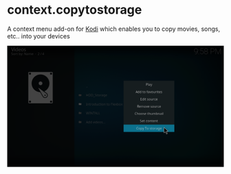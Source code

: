 # context.copytostorage
A context menu add-on for [Kodi](https://kodi.tv) which enables you to copy movies, songs, etc.. into your devices
 
![alt tag](https://github.com/AbelTesfaye/context.copytostorage/blob/master/resources/screenshot-01.png?raw=true)
